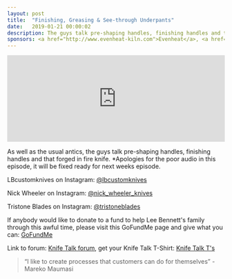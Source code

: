 ```yaml
---
layout: post
title:  "Finishing, Greasing & See-through Underpants"
date:   2019-01-21 00:00:02
description: The guys talk pre-shaping handles, finishing handles and that forged in fire knife
sponsors: <a href="http://www.evenheat-kiln.com">Evenheat</a>, <a href="http://www.amktactical.com">AMKoncepts</a>
---
```


<iframe frameborder='0' height='200px' scrolling='no' seamless src='https://embed.simplecast.com/5f0ea385?color=f5f5f5' width='100%'></iframe>

As well as the usual antics, the guys talk pre-shaping handles, finishing handles and that forged in fire knife. *Apologies for the poor audio in this episode, it will be fixed ready for next weeks episode.

LBcustomknives on Instagram: <a href="https://www.instagram.com/lbcustomknives"> @lbcustomknives</a>  

Nick Wheeler on Instagram: <a href="https://www.instagram.com/nick_wheeler_knives"> @nick_wheeler_knives</a>  

Tristone Blades on Instagram: <a href="https://www.instagram.com/tristoneblades"> @tristoneblades</a>  

If anybody would like to donate to a fund to help Lee Bennett's family through this awful time, please visit this GoFundMe page and give what you can: <a href="https://www.gofundme.com/to-help-raise-money-for-lee-bennett039s-family"> GoFundMe </a> 

   
  

Link to forum: <a href="http://forum.knifetalk.net">Knife Talk forum</a>, get your Knife Talk T-Shirt: <a href="https://www.chopknives.com/collections/t-shirts/products/knife-talk-t-shirt">Knife Talk T's</a> 




 


<blockquote class="largeQuote">“I like to create processes that customers can do for themselves” - Mareko Maumasi </blockquote>



